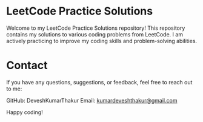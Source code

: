 # LeetCode Practice Solutions  
  
Welcome to my LeetCode Practice Solutions repository! This repository contains my solutions to various coding problems from LeetCode. I am actively practicing to improve my coding skills and problem-solving abilities.  
  
# Contact

 
If you have any questions, suggestions, or feedback, feel free to reach out to me:

GitHub: DeveshKumarThakur
Email: kumardeveshthakur@gmail.com

Happy coding!
  
